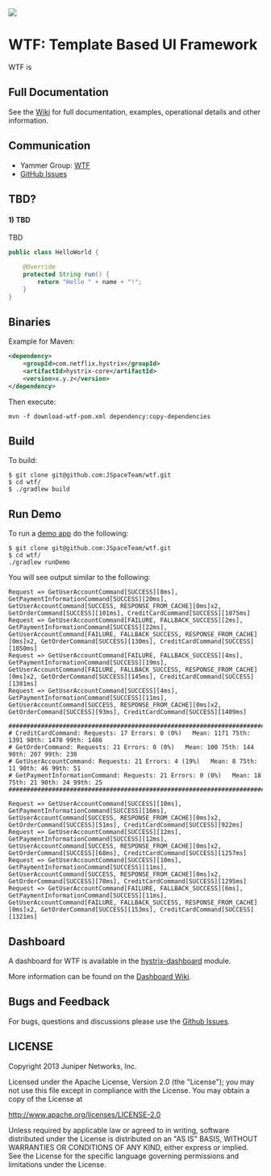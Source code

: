 <img src="http://forums.juniper.net/t5/image/serverpage/image-id/4219i2418D2654D2F3991/image-size/original?v=mpbl-1&px=-1">

# WTF: Template Based UI Framework

WTF is 

## Full Documentation

See the [Wiki](https://github.com/JSpaceTeam/wtf/wiki/) for full documentation, examples, operational details and other information.

## Communication

- Yammer Group: [WTF](https://www.yammer.com/juniper.net/#/threads/inGroup?type=in_group&feedId=4336798)
- [GitHub Issues](https://github.com/JSpaceTeam/wtf/issues)

## TBD?

#### 1) TBD

TBD 

```java
public class HelloWorld {

    @Override
    protected String run() {
        return "Hello " + name + "!";
    }
}
```

## Binaries

Example for Maven:

```xml
<dependency>
    <groupId>com.netflix.hystrix</groupId>
    <artifactId>hystrix-core</artifactId>
    <version>x.y.z</version>
</dependency>
```
Then execute:

```
mvn -f download-wtf-pom.xml dependency:copy-dependencies
```

## Build

To build:

```
$ git clone git@github.com:JSpaceTeam/wtf.git
$ cd wtf/
$ ./gradlew build
```

## Run Demo

To run a [demo app](https://www.juniper.net) do the following:

```
$ git clone git@github.com:JSpaceTeam/wtf.git
$ cd wtf/
./gradlew runDemo
```

You will see output similar to the following:

```
Request => GetUserAccountCommand[SUCCESS][8ms], GetPaymentInformationCommand[SUCCESS][20ms], GetUserAccountCommand[SUCCESS, RESPONSE_FROM_CACHE][0ms]x2, GetOrderCommand[SUCCESS][101ms], CreditCardCommand[SUCCESS][1075ms]
Request => GetUserAccountCommand[FAILURE, FALLBACK_SUCCESS][2ms], GetPaymentInformationCommand[SUCCESS][22ms], GetUserAccountCommand[FAILURE, FALLBACK_SUCCESS, RESPONSE_FROM_CACHE][0ms]x2, GetOrderCommand[SUCCESS][130ms], CreditCardCommand[SUCCESS][1050ms]
Request => GetUserAccountCommand[FAILURE, FALLBACK_SUCCESS][4ms], GetPaymentInformationCommand[SUCCESS][19ms], GetUserAccountCommand[FAILURE, FALLBACK_SUCCESS, RESPONSE_FROM_CACHE][0ms]x2, GetOrderCommand[SUCCESS][145ms], CreditCardCommand[SUCCESS][1301ms]
Request => GetUserAccountCommand[SUCCESS][4ms], GetPaymentInformationCommand[SUCCESS][11ms], GetUserAccountCommand[SUCCESS, RESPONSE_FROM_CACHE][0ms]x2, GetOrderCommand[SUCCESS][93ms], CreditCardCommand[SUCCESS][1409ms]

#####################################################################################
# CreditCardCommand: Requests: 17 Errors: 0 (0%)   Mean: 1171 75th: 1391 90th: 1470 99th: 1486 
# GetOrderCommand: Requests: 21 Errors: 0 (0%)   Mean: 100 75th: 144 90th: 207 99th: 230 
# GetUserAccountCommand: Requests: 21 Errors: 4 (19%)   Mean: 8 75th: 11 90th: 46 99th: 51 
# GetPaymentInformationCommand: Requests: 21 Errors: 0 (0%)   Mean: 18 75th: 21 90th: 24 99th: 25 
#####################################################################################

Request => GetUserAccountCommand[SUCCESS][10ms], GetPaymentInformationCommand[SUCCESS][16ms], GetUserAccountCommand[SUCCESS, RESPONSE_FROM_CACHE][0ms]x2, GetOrderCommand[SUCCESS][51ms], CreditCardCommand[SUCCESS][922ms]
Request => GetUserAccountCommand[SUCCESS][12ms], GetPaymentInformationCommand[SUCCESS][12ms], GetUserAccountCommand[SUCCESS, RESPONSE_FROM_CACHE][0ms]x2, GetOrderCommand[SUCCESS][68ms], CreditCardCommand[SUCCESS][1257ms]
Request => GetUserAccountCommand[SUCCESS][10ms], GetPaymentInformationCommand[SUCCESS][11ms], GetUserAccountCommand[SUCCESS, RESPONSE_FROM_CACHE][0ms]x2, GetOrderCommand[SUCCESS][78ms], CreditCardCommand[SUCCESS][1295ms]
Request => GetUserAccountCommand[FAILURE, FALLBACK_SUCCESS][6ms], GetPaymentInformationCommand[SUCCESS][11ms], GetUserAccountCommand[FAILURE, FALLBACK_SUCCESS, RESPONSE_FROM_CACHE][0ms]x2, GetOrderCommand[SUCCESS][153ms], CreditCardCommand[SUCCESS][1321ms]
```

## Dashboard

A dashboard for WTF is available in the [hystrix-dashboard](https://www.juniper.net) module.

More information can be found on the [Dashboard Wiki](https://www.juniper.net).

## Bugs and Feedback

For bugs, questions and discussions please use the [Github Issues](https://github.com/JSpaceTeam/wtf/issues).

 
## LICENSE

Copyright 2013 Juniper Networks, Inc.

Licensed under the Apache License, Version 2.0 (the "License");
you may not use this file except in compliance with the License.
You may obtain a copy of the License at

<http://www.apache.org/licenses/LICENSE-2.0>

Unless required by applicable law or agreed to in writing, software
distributed under the License is distributed on an "AS IS" BASIS,
WITHOUT WARRANTIES OR CONDITIONS OF ANY KIND, either express or implied.
See the License for the specific language governing permissions and
limitations under the License.
